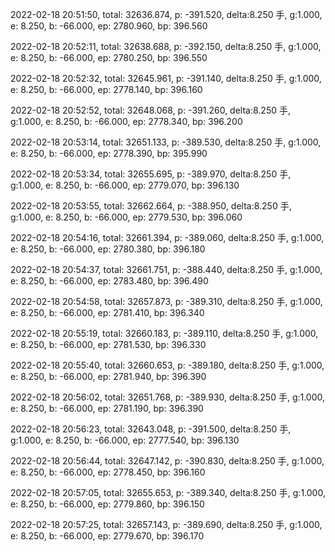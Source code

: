 2022-02-18 20:51:50, total: 32636.874, p: -391.520, delta:8.250 手, g:1.000, e: 8.250, b: -66.000, ep: 2780.960, bp: 396.560

2022-02-18 20:52:11, total: 32638.688, p: -392.150, delta:8.250 手, g:1.000, e: 8.250, b: -66.000, ep: 2780.250, bp: 396.550

2022-02-18 20:52:32, total: 32645.961, p: -391.140, delta:8.250 手, g:1.000, e: 8.250, b: -66.000, ep: 2778.140, bp: 396.160

2022-02-18 20:52:52, total: 32648.068, p: -391.260, delta:8.250 手, g:1.000, e: 8.250, b: -66.000, ep: 2778.340, bp: 396.200

2022-02-18 20:53:14, total: 32651.133, p: -389.530, delta:8.250 手, g:1.000, e: 8.250, b: -66.000, ep: 2778.390, bp: 395.990

2022-02-18 20:53:34, total: 32655.695, p: -389.970, delta:8.250 手, g:1.000, e: 8.250, b: -66.000, ep: 2779.070, bp: 396.130

2022-02-18 20:53:55, total: 32662.664, p: -388.950, delta:8.250 手, g:1.000, e: 8.250, b: -66.000, ep: 2779.530, bp: 396.060

2022-02-18 20:54:16, total: 32661.394, p: -389.060, delta:8.250 手, g:1.000, e: 8.250, b: -66.000, ep: 2780.380, bp: 396.180

2022-02-18 20:54:37, total: 32661.751, p: -388.440, delta:8.250 手, g:1.000, e: 8.250, b: -66.000, ep: 2783.480, bp: 396.490

2022-02-18 20:54:58, total: 32657.873, p: -389.310, delta:8.250 手, g:1.000, e: 8.250, b: -66.000, ep: 2781.410, bp: 396.340

2022-02-18 20:55:19, total: 32660.183, p: -389.110, delta:8.250 手, g:1.000, e: 8.250, b: -66.000, ep: 2781.530, bp: 396.330

2022-02-18 20:55:40, total: 32660.653, p: -389.180, delta:8.250 手, g:1.000, e: 8.250, b: -66.000, ep: 2781.940, bp: 396.390

2022-02-18 20:56:02, total: 32651.768, p: -389.930, delta:8.250 手, g:1.000, e: 8.250, b: -66.000, ep: 2781.190, bp: 396.390

2022-02-18 20:56:23, total: 32643.048, p: -391.500, delta:8.250 手, g:1.000, e: 8.250, b: -66.000, ep: 2777.540, bp: 396.130

2022-02-18 20:56:44, total: 32647.142, p: -390.830, delta:8.250 手, g:1.000, e: 8.250, b: -66.000, ep: 2778.450, bp: 396.160

2022-02-18 20:57:05, total: 32655.653, p: -389.340, delta:8.250 手, g:1.000, e: 8.250, b: -66.000, ep: 2779.860, bp: 396.150

2022-02-18 20:57:25, total: 32657.143, p: -389.690, delta:8.250 手, g:1.000, e: 8.250, b: -66.000, ep: 2779.670, bp: 396.170